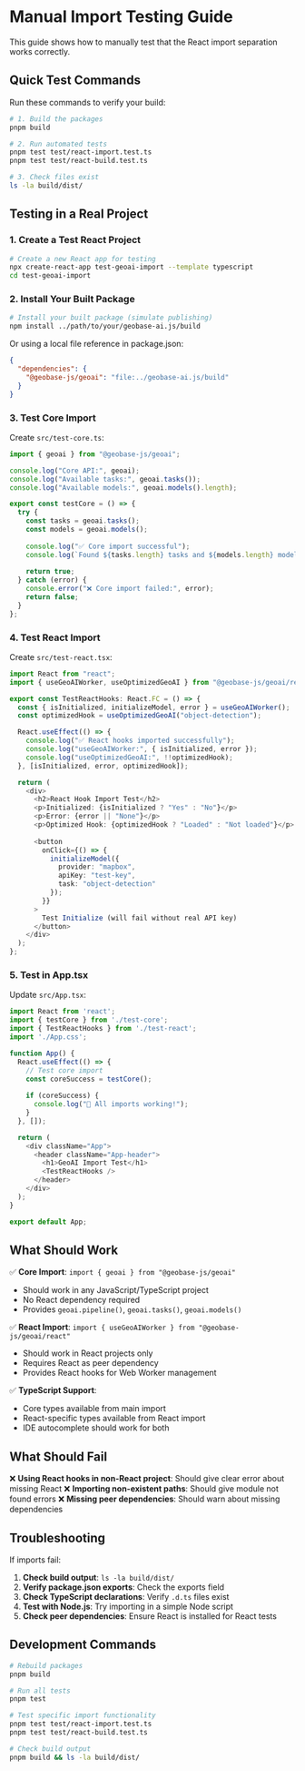 # Manual Import Testing Guide

This guide shows how to manually test that the React import separation works correctly.

## Quick Test Commands

Run these commands to verify your build:

```bash
# 1. Build the packages
pnpm build

# 2. Run automated tests
pnpm test test/react-import.test.ts
pnpm test test/react-build.test.ts

# 3. Check files exist
ls -la build/dist/
```

## Testing in a Real Project

### 1. Create a Test React Project

```bash
# Create a new React app for testing
npx create-react-app test-geoai-import --template typescript
cd test-geoai-import
```

### 2. Install Your Built Package

```bash
# Install your built package (simulate publishing)
npm install ../path/to/your/geobase-ai.js/build
```

Or using a local file reference in package.json:
```json
{
  "dependencies": {
    "@geobase-js/geoai": "file:../geobase-ai.js/build"
  }
}
```

### 3. Test Core Import

Create `src/test-core.ts`:
```typescript
import { geoai } from "@geobase-js/geoai";

console.log("Core API:", geoai);
console.log("Available tasks:", geoai.tasks());
console.log("Available models:", geoai.models().length);

export const testCore = () => {
  try {
    const tasks = geoai.tasks();
    const models = geoai.models();
    
    console.log("✅ Core import successful");
    console.log(`Found ${tasks.length} tasks and ${models.length} models`);
    
    return true;
  } catch (error) {
    console.error("❌ Core import failed:", error);
    return false;
  }
};
```

### 4. Test React Import

Create `src/test-react.tsx`:
```typescript
import React from "react";
import { useGeoAIWorker, useOptimizedGeoAI } from "@geobase-js/geoai/react";

export const TestReactHooks: React.FC = () => {
  const { isInitialized, initializeModel, error } = useGeoAIWorker();
  const optimizedHook = useOptimizedGeoAI("object-detection");

  React.useEffect(() => {
    console.log("✅ React hooks imported successfully");
    console.log("useGeoAIWorker:", { isInitialized, error });
    console.log("useOptimizedGeoAI:", !!optimizedHook);
  }, [isInitialized, error, optimizedHook]);

  return (
    <div>
      <h2>React Hook Import Test</h2>
      <p>Initialized: {isInitialized ? "Yes" : "No"}</p>
      <p>Error: {error || "None"}</p>
      <p>Optimized Hook: {optimizedHook ? "Loaded" : "Not loaded"}</p>
      
      <button 
        onClick={() => {
          initializeModel({
            provider: "mapbox",
            apiKey: "test-key",
            task: "object-detection"
          });
        }}
      >
        Test Initialize (will fail without real API key)
      </button>
    </div>
  );
};
```

### 5. Test in App.tsx

Update `src/App.tsx`:
```typescript
import React from 'react';
import { testCore } from './test-core';
import { TestReactHooks } from './test-react';
import './App.css';

function App() {
  React.useEffect(() => {
    // Test core import
    const coreSuccess = testCore();
    
    if (coreSuccess) {
      console.log("🎉 All imports working!");
    }
  }, []);

  return (
    <div className="App">
      <header className="App-header">
        <h1>GeoAI Import Test</h1>
        <TestReactHooks />
      </header>
    </div>
  );
}

export default App;
```

## What Should Work

✅ **Core Import**: `import { geoai } from "@geobase-js/geoai"`
- Should work in any JavaScript/TypeScript project
- No React dependency required
- Provides `geoai.pipeline()`, `geoai.tasks()`, `geoai.models()`

✅ **React Import**: `import { useGeoAIWorker } from "@geobase-js/geoai/react"`  
- Should work in React projects only
- Requires React as peer dependency
- Provides React hooks for Web Worker management

✅ **TypeScript Support**:
- Core types available from main import
- React-specific types available from React import
- IDE autocomplete should work for both

## What Should Fail

❌ **Using React hooks in non-React project**: Should give clear error about missing React
❌ **Importing non-existent paths**: Should give module not found errors
❌ **Missing peer dependencies**: Should warn about missing dependencies

## Troubleshooting

If imports fail:

1. **Check build output**: `ls -la build/dist/`
2. **Verify package.json exports**: Check the exports field
3. **Check TypeScript declarations**: Verify `.d.ts` files exist
4. **Test with Node.js**: Try importing in a simple Node script
5. **Check peer dependencies**: Ensure React is installed for React tests

## Development Commands

```bash
# Rebuild packages
pnpm build

# Run all tests
pnpm test

# Test specific import functionality
pnpm test test/react-import.test.ts
pnpm test test/react-build.test.ts

# Check build output
pnpm build && ls -la build/dist/
```